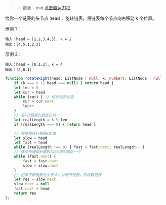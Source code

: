 > -- 链表 - mid
> [点击直达力扣](https://leetcode.cn/problems/rotate-list/description/)


给你一个链表的头节点 head ，旋转链表，将链表每个节点向右移动 k 个位置。


示例 1：

    输入：head = [1,2,3,4,5], k = 2
    输出：[4,5,1,2,3]

示例 2：

    输入：head = [0,1,2], k = 4
    输出：[2,0,1]

```typescript
function rotateRight(head: ListNode | null, k: number): ListNode | null {
    if (k === 0 || head === null) { return head }
    let len = 0
    let cur = head
    while (cur) { // 统计链表长度
        cur = cur.next
        len++
    }
    // 当k比链表长度还长时：
    let realLength = k % len
    if (realLength === 0) { return head }

    // 将快慢指针相聚k距离
    let slow = head
    let fast = head
    while (realLength !== 0) { fast = fast.next; realLength-- }
    // 移动快慢指针直到fast指向最后一个
    while (fast.next) {
        fast = fast.next
        slow = slow.next
    }
    // 记录下新链表的头节点，并断开链表，形成新链表
    let res = slow.next
    slow.next = null
    fast.next = head
    return res
};
```